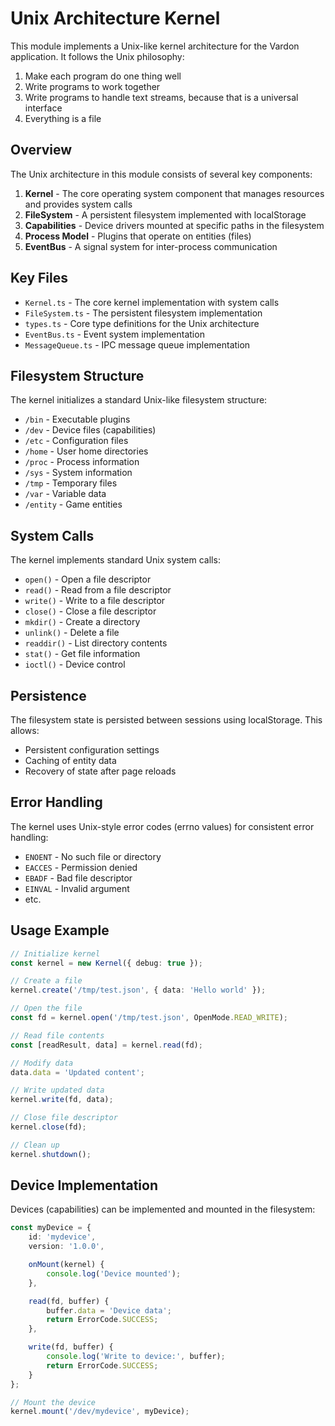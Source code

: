 # Unix Architecture Kernel

This module implements a Unix-like kernel architecture for the Vardon application. It follows the Unix philosophy:

1. Make each program do one thing well
2. Write programs to work together
3. Write programs to handle text streams, because that is a universal interface
4. Everything is a file

## Overview

The Unix architecture in this module consists of several key components:

1. **Kernel** - The core operating system component that manages resources and provides system calls
2. **FileSystem** - A persistent filesystem implemented with localStorage
3. **Capabilities** - Device drivers mounted at specific paths in the filesystem
4. **Process Model** - Plugins that operate on entities (files)
5. **EventBus** - A signal system for inter-process communication

## Key Files

- `Kernel.ts` - The core kernel implementation with system calls
- `FileSystem.ts` - The persistent filesystem implementation
- `types.ts` - Core type definitions for the Unix architecture
- `EventBus.ts` - Event system implementation
- `MessageQueue.ts` - IPC message queue implementation

## Filesystem Structure

The kernel initializes a standard Unix-like filesystem structure:

- `/bin` - Executable plugins
- `/dev` - Device files (capabilities)
- `/etc` - Configuration files
- `/home` - User home directories
- `/proc` - Process information
- `/sys` - System information
- `/tmp` - Temporary files
- `/var` - Variable data
- `/entity` - Game entities

## System Calls

The kernel implements standard Unix system calls:

- `open()` - Open a file descriptor
- `read()` - Read from a file descriptor
- `write()` - Write to a file descriptor
- `close()` - Close a file descriptor
- `mkdir()` - Create a directory
- `unlink()` - Delete a file
- `readdir()` - List directory contents
- `stat()` - Get file information
- `ioctl()` - Device control

## Persistence

The filesystem state is persisted between sessions using localStorage. This allows:

- Persistent configuration settings
- Caching of entity data
- Recovery of state after page reloads

## Error Handling

The kernel uses Unix-style error codes (errno values) for consistent error handling:

- `ENOENT` - No such file or directory
- `EACCES` - Permission denied
- `EBADF` - Bad file descriptor
- `EINVAL` - Invalid argument
- etc.

## Usage Example

```typescript
// Initialize kernel
const kernel = new Kernel({ debug: true });

// Create a file
kernel.create('/tmp/test.json', { data: 'Hello world' });

// Open the file
const fd = kernel.open('/tmp/test.json', OpenMode.READ_WRITE);

// Read file contents
const [readResult, data] = kernel.read(fd);

// Modify data
data.data = 'Updated content';

// Write updated data
kernel.write(fd, data);

// Close file descriptor
kernel.close(fd);

// Clean up
kernel.shutdown();
```

## Device Implementation

Devices (capabilities) can be implemented and mounted in the filesystem:

```typescript
const myDevice = {
	id: 'mydevice',
	version: '1.0.0',

	onMount(kernel) {
		console.log('Device mounted');
	},

	read(fd, buffer) {
		buffer.data = 'Device data';
		return ErrorCode.SUCCESS;
	},

	write(fd, buffer) {
		console.log('Write to device:', buffer);
		return ErrorCode.SUCCESS;
	}
};

// Mount the device
kernel.mount('/dev/mydevice', myDevice);
```
